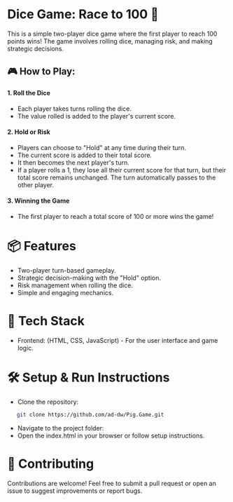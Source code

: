 # Dice Game: Race to 100 🎲

This is a simple two-player dice game where the first player to reach 100 points wins! The game involves rolling dice, managing risk, and making strategic decisions.

## 🎮 How to Play:

#### 1. Roll the Dice

- Each player takes turns rolling the dice.
- The value rolled is added to the player's current score.

#### 2. Hold or Risk

- Players can choose to "Hold" at any time during their turn.
- The current score is added to their total score.
- It then becomes the next player's turn.
- If a player rolls a 1, they lose all their current score for that turn, but their total score remains unchanged. The turn automatically passes to the other player.

#### 3. Winning the Game

- The first player to reach a total score of 100 or more wins the game!

# 📦 Features

- Two-player turn-based gameplay.
- Strategic decision-making with the "Hold" option.
- Risk management when rolling the dice.
- Simple and engaging mechanics.

# 🚀 Tech Stack

- Frontend: (HTML, CSS, JavaScript) - For the user interface and game logic.

# 🛠️ Setup & Run Instructions

- Clone the repository:

```bash
   git clone https://github.com/ad-dw/Pig.Game.git
```

- Navigate to the project folder:
- Open the index.html in your browser or follow setup instructions.

# 🌟 Contributing

Contributions are welcome! Feel free to submit a pull request or open an issue to suggest improvements or report bugs.
